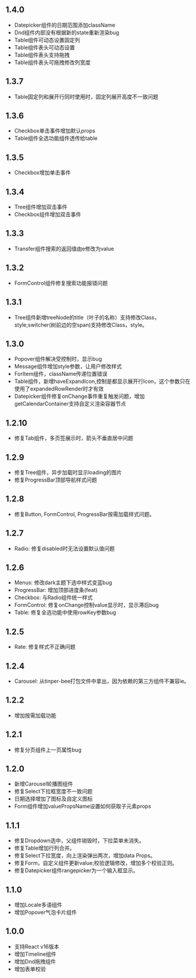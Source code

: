 ## 1.4.0

- Datepicker组件的日期范围添加className
- Dnd组件内部没有根据新的state重新渲染bug
- Table组件可动态设置固定列
- Table组件表头可动态设置
- Table组件表头支持拖拽
- Table组件表头可拖拽修改列宽度

## 1.3.7

- Table固定列和展开行同时使用时，固定列展开高度不一致问题

## 1.3.6

- Checkbox单击事件增加默认props
- Table组件全选功能组件透传给table

## 1.3.5

- Checkbox增加单击事件

## 1.3.4

- Tree组件增加双击事件
- Checkbox组件增加双击事件

## 1.3.3

- Transfer组件搜索的返回值由e修改为value

## 1.3.2

- FormControl组件修复搜索功能报错问题

## 1.3.1

- Tree组件新增treeNode的title（叶子的名称）支持修改Class，style;switcher(树前边的空span)支持修改Class，style。

## 1.3.0

- Popover组件解决受控制时，显示bug
- Message组件增加style参数，让用户修改样式
- ForItem组件，className传递位置错误
- Table组件，新增haveExpandIcon,控制是都显示展开行Icon，这个参数只在使用了expandedRowRender时才有效
- Datepicker组件修复onChange事件重复触发问题，增加getCalendarContainer支持自定义渲染容器节点

## 1.2.10

- 修复Tab组件，多页签展示时，箭头不垂直居中问题

## 1.2.9

- 修复Tree组件，异步加载时显示loading的图片
- 修复ProgressBar顶部导航样式问题

## 1.2.8

- 修复Button, FormControl, ProgressBar按需加载样式问题。

## 1.2.7

- Radio: 修复disabled时无法设置默认值问题

## 1.2.6

- Menus: 修改dark主题下选中样式变蓝bug
- ProgressBar: 增加顶部进度条(feat)
- Checkbox: 与Radio组件统一样式
- FormControl: 修复onChange控制value显示时，显示滞后bug
- Table: 修复全选功能中使用rowKey参数bug

## 1.2.5

- Rate: 修复样式不正确问题

## 1.2.4

- Carousel: 从tinper-bee打包文件中拿出，因为依赖的第三方组件不兼容ie。

## 1.2.2

- 增加按需加载功能

## 1.2.1

- 修复分页组件上一页属性bug

## 1.2.0

- 新增Carousel轮播图组件
- 修复Select下拉框宽度不一致问题
- 日期选择增加了图标及自定义图标
- Form组件增加valuePropsName设置如何获取子元素props

## 1.1.1

- 修复Dropdown选中，父组件销毁时，下拉菜单未消失。
- 修复Table增加行列合并。
- 修复Select下拉宽度，向上渲染弹出两次，增加data Props。
- 修复Form，自定义组件更新value;校验逻辑修改，增加多个校验正则。
- 修复Datepicker组件rangepicker为一个输入框显示。

## 1.1.0

- 增加Locale多语组件
- 增加Popover气泡卡片组件

## 1.0.0

- 支持React v16版本
- 增加Timeline组件
- 增加Dnd拖拽组件
- 增加表单校验
